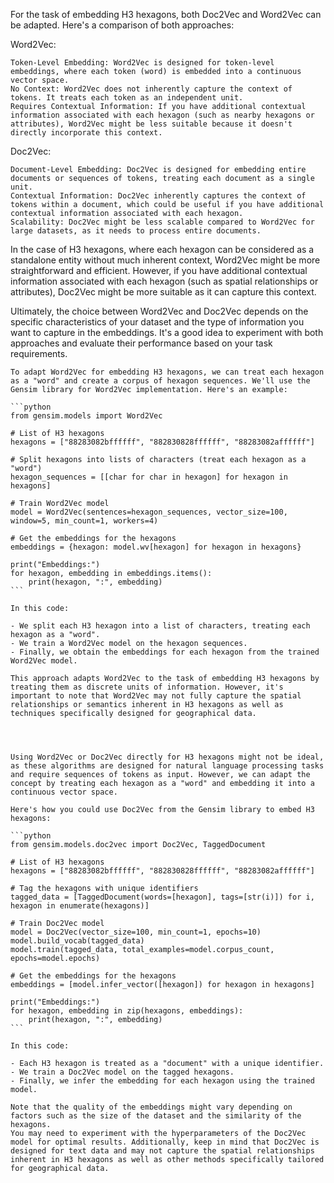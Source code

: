 For the task of embedding H3 hexagons, both Doc2Vec and Word2Vec can be adapted. Here's a comparison of both approaches:

Word2Vec:

    Token-Level Embedding: Word2Vec is designed for token-level embeddings, where each token (word) is embedded into a continuous vector space.
    No Context: Word2Vec does not inherently capture the context of tokens. It treats each token as an independent unit.
    Requires Contextual Information: If you have additional contextual information associated with each hexagon (such as nearby hexagons or attributes), Word2Vec might be less suitable because it doesn't directly incorporate this context.

Doc2Vec:

    Document-Level Embedding: Doc2Vec is designed for embedding entire documents or sequences of tokens, treating each document as a single unit.
    Contextual Information: Doc2Vec inherently captures the context of tokens within a document, which could be useful if you have additional contextual information associated with each hexagon.
    Scalability: Doc2Vec might be less scalable compared to Word2Vec for large datasets, as it needs to process entire documents.

In the case of H3 hexagons, where each hexagon can be considered as a standalone entity without much inherent context, Word2Vec might be more straightforward and efficient. However, if you have additional contextual information associated with each hexagon (such as spatial relationships or attributes), Doc2Vec might be more suitable as it can capture this context.

Ultimately, the choice between Word2Vec and Doc2Vec depends on the specific characteristics of your dataset and the type of information you want to capture in the embeddings. It's a good idea to experiment with both approaches and evaluate their performance based on your task requirements.



    To adapt Word2Vec for embedding H3 hexagons, we can treat each hexagon as a "word" and create a corpus of hexagon sequences. We'll use the Gensim library for Word2Vec implementation. Here's an example:
    
    ```python
    from gensim.models import Word2Vec
    
    # List of H3 hexagons
    hexagons = ["88283082bffffff", "882830828ffffff", "88283082affffff"]
    
    # Split hexagons into lists of characters (treat each hexagon as a "word")
    hexagon_sequences = [[char for char in hexagon] for hexagon in hexagons]
    
    # Train Word2Vec model
    model = Word2Vec(sentences=hexagon_sequences, vector_size=100, window=5, min_count=1, workers=4)
    
    # Get the embeddings for the hexagons
    embeddings = {hexagon: model.wv[hexagon] for hexagon in hexagons}
    
    print("Embeddings:")
    for hexagon, embedding in embeddings.items():
        print(hexagon, ":", embedding)
    ```
    
    In this code:
    
    - We split each H3 hexagon into a list of characters, treating each hexagon as a "word".
    - We train a Word2Vec model on the hexagon sequences.
    - Finally, we obtain the embeddings for each hexagon from the trained Word2Vec model.
    
    This approach adapts Word2Vec to the task of embedding H3 hexagons by treating them as discrete units of information. However, it's important to note that Word2Vec may not fully capture the spatial relationships or semantics inherent in H3 hexagons as well as techniques specifically designed for geographical data.




    Using Word2Vec or Doc2Vec directly for H3 hexagons might not be ideal, as these algorithms are designed for natural language processing tasks and require sequences of tokens as input. However, we can adapt the concept by treating each hexagon as a "word" and embedding it into a continuous vector space.
    
    Here's how you could use Doc2Vec from the Gensim library to embed H3 hexagons:
    
    ```python
    from gensim.models.doc2vec import Doc2Vec, TaggedDocument
    
    # List of H3 hexagons
    hexagons = ["88283082bffffff", "882830828ffffff", "88283082affffff"]
    
    # Tag the hexagons with unique identifiers
    tagged_data = [TaggedDocument(words=[hexagon], tags=[str(i)]) for i, hexagon in enumerate(hexagons)]
    
    # Train Doc2Vec model
    model = Doc2Vec(vector_size=100, min_count=1, epochs=10)
    model.build_vocab(tagged_data)
    model.train(tagged_data, total_examples=model.corpus_count, epochs=model.epochs)
    
    # Get the embeddings for the hexagons
    embeddings = [model.infer_vector([hexagon]) for hexagon in hexagons]
    
    print("Embeddings:")
    for hexagon, embedding in zip(hexagons, embeddings):
        print(hexagon, ":", embedding)
    ```
    
    In this code:
    
    - Each H3 hexagon is treated as a "document" with a unique identifier.
    - We train a Doc2Vec model on the tagged hexagons.
    - Finally, we infer the embedding for each hexagon using the trained model.
    
    Note that the quality of the embeddings might vary depending on factors such as the size of the dataset and the similarity of the hexagons.
    You may need to experiment with the hyperparameters of the Doc2Vec model for optimal results. Additionally, keep in mind that Doc2Vec is designed for text data and may not capture the spatial relationships inherent in H3 hexagons as well as other methods specifically tailored for geographical data.
